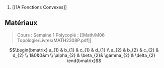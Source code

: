 1. [[1A Fonctions Convexes]]
## Matériaux

> Cours : Semaine 1
> Polycopié : [[Math/M06 Topologie/Livres/MATH2308P.pdf]]


$$\begin{bmatrix}
a_{1} & b_{1} & c_{1} & d_{1} \\
a_{2} & b_{2} & c_{2} & d_{2} \\
1&0&0&m \\
\alpha_{2} & \beta_{2}& \gamma_{2} & \delta_{2}
\end{bmatrix}$$
